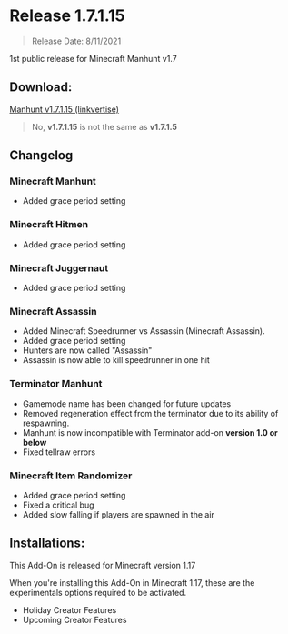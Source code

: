 # Release 1.7.1.15
> Release Date: 8/11/2021

1st public release for Minecraft Manhunt v1.7

## Download:
[Manhunt v1.7.1.15 (linkvertise)](https://linkvertise.com/329333/mcmh?o=sharing)
> No, **v1.7.1.15** is not the same as **v1.7.1.5**

## Changelog
### Minecraft Manhunt
- Added grace period setting

### Minecraft Hitmen
- Added grace period setting

### Minecraft Juggernaut
- Added grace period setting

### Minecraft Assassin
- Added Minecraft Speedrunner vs Assassin (Minecraft Assassin).
- Added grace period setting
- Hunters are now called "Assassin"
- Assassin is now able to kill speedrunner in one hit

### Terminator Manhunt
- Gamemode name has been changed for future updates
- Removed regeneration effect from the terminator due to its ability of respawning.
- Manhunt is now incompatible with Terminator add-on **version 1.0 or below**
- Fixed tellraw errors

### Minecraft Item Randomizer
- Added grace period setting
- Fixed a critical bug
- Added slow falling if players are spawned in the air

## Installations:
This Add-On is released for Minecraft version 1.17
 
When you're installing this Add-On in Minecraft 1.17, these are the experimentals options required to be activated.
- Holiday Creator Features
- Upcoming Creator Features